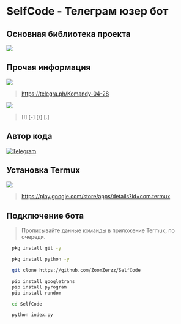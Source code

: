 # SelfCode - Телеграм юзер бот

## Основная библиотека проекта

<img src="https://img.shields.io/badge/pyrogram-blue?style=for-the-badge&logo=Python&logoColor=white" />

## Прочая информация

<img src="https://img.shields.io/badge/Команды-gray?style=for-the-badge&logo=HelpDesk&logoColor=white"/> 

> https://telegra.ph/Komandy-04-28

<img src="https://img.shields.io/badge/Префиксы-gray?style=for-the-badge&logo=HelpScout&logoColor=white"/> 

> [!] [-] [/] [.]

## Автор кода

[![Telegram](https://img.shields.io/badge/-Telegram-blue?style=for-the-badge&logo=telegram&logoColor=white)](https://t.me/javaintrger)

## Установка Termux

<img src="https://img.shields.io/badge/GooglePlay-white?style=for-the-badge&logo=GooglePlay&logoColor=black"/>

> https://play.google.com/store/apps/details?id=com.termux 

## Подключение бота

> Прописывайте данные команды в приложение Termux, по очереди.

```bash
  pkg install git -y 
```

```bash
  pkg install python -y 
```
```bash
  git clone https://github.com/ZoomZerzz/SelfCode
```
```bash
  pip install googletrans
  pip install pyrogram
  pip install random
```
```bash
  cd SelfCode
```
```bash
  python index.py
```
